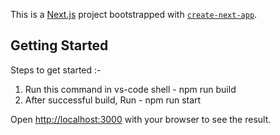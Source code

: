 This is a [Next.js](https://nextjs.org) project bootstrapped with [`create-next-app`](https://nextjs.org/docs/app/api-reference/cli/create-next-app).

## Getting Started

Steps to get started :-

1) Run this command in vs-code shell - npm run build
2) After successful build, Run - npm run start

Open [http://localhost:3000](http://localhost:3000) with your browser to see the result.
